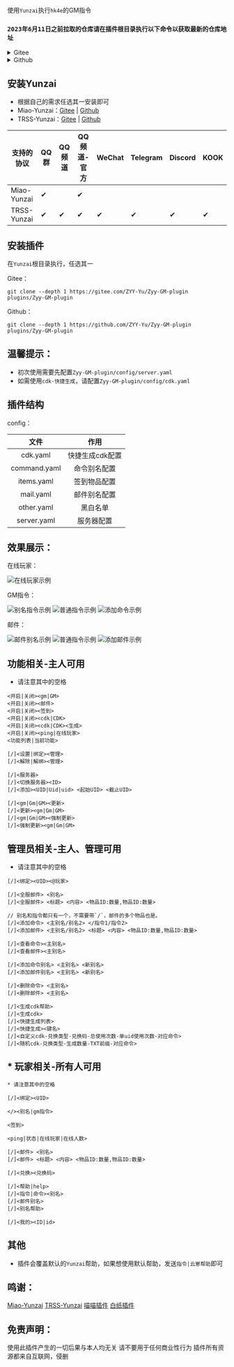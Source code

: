 使用`Yunzai`执行`hk4e`的GM指令

### `2023年6月11日之前拉取的仓库请在插件根目录执行以下命令以获取最新的仓库地址`

<details><summary>Gitee</summary>

 ```
git remote set-url origin https://gitee.com/Zyy955/Zyy-GM-plugin.git && git pull
```
</details>

<details><summary>Github</summary>

```
git remote set-url origin https://github.com/Zyy955/Zyy-GM-plugin.git && git pull
```
</details>


## 安装Yunzai

* 根据自己的需求任选其一安装即可
* Miao-Yunzai：[Gitee](https://gitee.com/yoimiya-kokomi/Miao-Yunzai) | [Github](https://github.com/yoimiya-kokomi/Miao-Yunzai)
* TRSS-Yunzai：[Gitee](https://gitee.com/TimeRainStarSky/Yunzai) | [Github](https://github.com/TimeRainStarSky/Yunzai)

| 支持的协议       | QQ群 | QQ频道 | QQ频道-官方 | WeChat | Telegram | Discord | KOOK |
|-------------|-----|------|---------|--------|----------|---------|------|
| Miao-Yunzai | ✔   |      | ✔       |        |          |         |      |
| TRSS-Yunzai | ✔   | ✔    | ✔       | ✔      | ✔        | ✔       | ✔    |

## 安装插件

在`Yunzai`根目录执行，任选其一

Gitee：
```
git clone --depth 1 https://gitee.com/ZYY-Yu/Zyy-GM-plugin plugins/Zyy-GM-plugin
```

Github：
```
git clone --depth 1 https://github.com/ZYY-Yu/Zyy-GM-plugin plugins/Zyy-GM-plugin
```
## 温馨提示：
* 初次使用需要先配置`Zyy-GM-plugin/config/server.yaml`
* 如需使用`cdk-快捷生成`，请配置`Zyy-GM-plugin/config/cdk.yaml`

## 插件结构

config：

| 文件           | 作用        |
|:------------:|:---------:|
| cdk.yaml     | 快捷生成cdk配置 |
| command.yaml | 命令别名配置    |
| items.yaml   | 签到物品配置    |
| mail.yaml    | 邮件别名配置    |
| other.yaml   | 黑白名单      |
| server.yaml  | 服务器配置     |


## 效果展示：

在线玩家：

![在线玩家示例](https://i.328888.xyz/2023/05/13/iuRFgt.png)

GM指令：

![别名指令示例](https://i.328888.xyz/2023/04/30/iKq4VU.png)
![普通指令示例](https://i.328888.xyz/2023/04/30/iKqAbv.png)
![添加命令示例](https://i.328888.xyz/2023/05/13/iuRGKJ.png)

邮件：

![邮件别名示例](https://i.328888.xyz/2023/04/30/iKYK3N.png)
![普通指令示例](https://i.328888.xyz/2023/04/30/iKqUQy.png)
![添加邮件示例](https://i.328888.xyz/2023/05/13/iuRhUc.png)



## 功能相关-主人可用
* 请注意其中的空格
```
<开启|关闭><gm|GM>
<开启|关闭><邮件>
<开启|关闭><签到>
<开启|关闭><cdk|CDK>
<开启|关闭><cdk|CDK><生成>
<开启|关闭><ping|在线玩家>
<功能列表|当前功能>

[/]<设置|绑定><管理>
[/]<解除|解绑><管理>

[/]<服务器>
[/]<切换服务器><ID>
[/]<添加><UID|Uid|uid> <起始UID> <截止UID>

[/]<gm|Gm|GM><更新>
[/]<更新><gm|Gm|GM>
[/]<gm|Gm|GM><强制更新>
[/]<强制更新><gm|Gm|GM>
```


## 管理员相关-主人、管理可用
* 请注意其中的空格
```
[/]<绑定><UID><@玩家>

[/]<全服邮件> <别名>
[/]<全服邮件> <标题> <内容> <物品ID:数量,物品ID:数量>

// 别名和指令都只有一个，不需要带`/`，邮件的多个物品也是。
[/]<添加命令> <主别名/别名2> </指令1/指令2>
[/]<添加邮件> <主别名/别名2> <标题> <内容> <物品ID:数量,物品ID:数量>

[/]<查看命令><主别名>
[/]<查看邮件><主别名>

[/]<添加命令别名> <主别名> <新别名>
[/]<添加邮件别名> <主别名> <新别名>

[/]<删除命令> <主别名>
[/]<删除邮件> <主别名>

[/]<生成cdk帮助>
[/]<生成cdk>
[/]<快捷生成列表>
[/]<快捷生成><键名>
[/]<自定义cdk-兑换类型-兑换码-总使用次数-单uid使用次数-对应命令>
[/]<随机cdk-兑换类型-生成数量-TXT前缀-对应命令>
```


## * 玩家相关-所有人可用
    * 请注意其中的空格
```
[/]<绑定><UID>

</><别名|gm指令>

<签到>

<ping|状态|在线玩家|在线人数>

[/]<邮件> <别名>
[/]<邮件> <标题> <内容> <物品ID:数量,物品ID:数量>

[/]<兑换><兑换码>

[/]<帮助|help>
[/]<指令|命令><别名>
[/]<邮件别名>
[/]<别名帮助>

[/]<我的><ID|id>
```

## 其他

* 插件会覆盖默认的`Yunzai`帮助，如果想使用默认帮助，发送`指令|云崽帮助`即可

## 鸣谢：
[Miao-Yunzai](https://github.com/yoimiya-kokomi/Miao-Yunzai)
[TRSS-Yunzai](https://github.com/TimeRainStarSky/Yunzai)
[喵喵插件](https://github.com/yoimiya-kokomi/miao-plugin)
[白纸插件](https://github.com/HeadmasterTan/zhi-plugin)

## 免责声明：
使用此插件产生的一切后果与本人均无关
请不要用于任何商业性行为
插件所有资源都来自互联网，侵删
